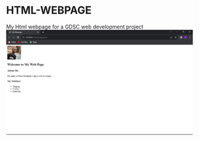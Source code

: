# HTML-WEBPAGE
My Html webpage for a GDSC web development project
![Web Page](https://github.com/meshach5667/HTML-WEBPAGE/blob/main/Webpage.png)
